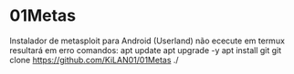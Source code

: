 # 01Metas
Instalador de metasploit para Android (Userland) não ececute em termux resultará em erro
comandos:
apt update 
apt upgrade -y
apt install git
git clone https://github.com/KiLAN01/01Metas
./

